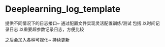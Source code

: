 # Deeplearning_log_template

提供不同情况下的日志接口~
通过配置文件实现灵活配置训练/测试
包括
以时间记录日志
以重要超参数记录日志，方便比较

之后会加入各种可视化~
持续更新